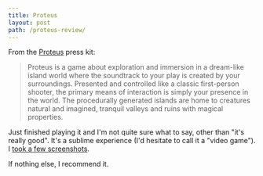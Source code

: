 ```yaml
---
title: Proteus
layout: post
path: /proteus-review/
---
```


From the [Proteus](http://www.visitproteus.com/) press kit:

> Proteus is a game about exploration and immersion in a dream-like island world where the soundtrack to your play is created by your surroundings. Presented and controlled like a classic first-person shooter, the primary means of interaction is simply your presence in the world. The procedurally generated islands are home to creatures natural and imagined, tranquil valleys and ruins with magical properties.

Just finished playing it and I'm not quite sure what to say, other than "it's really good". It's a sublime experience (I'd hesitate to call it a "video game"). I [took a few screenshots](https://evanhahn.com/random/proteus-screenshots/).

If nothing else, I recommend it.
